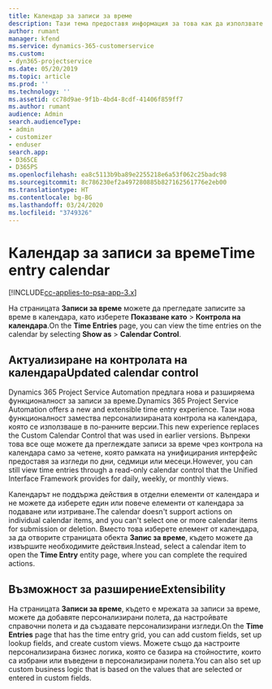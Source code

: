 ```yaml
---
title: Календар за записи за време
description: Тази тема предоставя информация за това как да използвате календара за записи за време.
author: rumant
manager: kfend
ms.service: dynamics-365-customerservice
ms.custom:
- dyn365-projectservice
ms.date: 05/20/2019
ms.topic: article
ms.prod: ''
ms.technology: ''
ms.assetid: cc78d9ae-9f1b-4bd4-8cdf-41406f859ff7
ms.author: rumant
audience: Admin
search.audienceType:
- admin
- customizer
- enduser
search.app:
- D365CE
- D365PS
ms.openlocfilehash: ea8c5113b9ba89e2255218e6a53f062c25badc98
ms.sourcegitcommit: 8c786230ef2a497280885b827162561776e2eb00
ms.translationtype: HT
ms.contentlocale: bg-BG
ms.lasthandoff: 03/24/2020
ms.locfileid: "3749326"
---
```

# <a name="time-entry-calendar"></a><span data-ttu-id="113c1-103">Календар за записи за време</span><span class="sxs-lookup"><span data-stu-id="113c1-103">Time entry calendar</span></span>

[!INCLUDE[cc-applies-to-psa-app-3.x](../includes/cc-applies-to-psa-app-3x.md)]

<span data-ttu-id="113c1-104">На страницата **Записи за време** можете да прегледате записите за време в календара, като изберете **Показване като** \> **Контрола на календара**.</span><span class="sxs-lookup"><span data-stu-id="113c1-104">On the **Time Entries** page, you can view the time entries on the calendar by selecting **Show as** \> **Calendar Control**.</span></span>

## <a name="updated-calendar-control"></a><span data-ttu-id="113c1-105">Актуализиране на контролата на календара</span><span class="sxs-lookup"><span data-stu-id="113c1-105">Updated calendar control</span></span>

<span data-ttu-id="113c1-106">Dynamics 365 Project Service Automation предлага нова и разширяема функционалност за записи за време.</span><span class="sxs-lookup"><span data-stu-id="113c1-106">Dynamics 365 Project Service Automation offers a new and extensible time entry experience.</span></span> <span data-ttu-id="113c1-107">Тази нова функционалност замества персонализираната контрола на календара, която се използваше в по-ранните версии.</span><span class="sxs-lookup"><span data-stu-id="113c1-107">This new experience replaces the Custom Calendar Control that was used in earlier versions.</span></span> <span data-ttu-id="113c1-108">Въпреки това все още можете да преглеждате записи за време чрез контрола на календара само за четене, която рамката на унифицирания интерфейс предоставя за изгледи по дни, седмици или месеци.</span><span class="sxs-lookup"><span data-stu-id="113c1-108">However, you can still view time entries through a read-only calendar control that the Unified Interface Framework provides for daily, weekly, or monthly views.</span></span>

<span data-ttu-id="113c1-109">Календарът не поддържа действия в отделни елементи от календара и не можете да изберете един или повече елементи от календара за подаване или изтриване.</span><span class="sxs-lookup"><span data-stu-id="113c1-109">The calendar doesn't support actions on individual calendar items, and you can't select one or more calendar items for submission or deletion.</span></span> <span data-ttu-id="113c1-110">Вместо това изберете елемент от календара, за да отворите страницата обекта **Запис за време**, където можете да извършите необходимите действия.</span><span class="sxs-lookup"><span data-stu-id="113c1-110">Instead, select a calendar item to open the **Time Entry** entity page, where you can complete the required actions.</span></span>

## <a name="extensibility"></a><span data-ttu-id="113c1-111">Възможност за разширение</span><span class="sxs-lookup"><span data-stu-id="113c1-111">Extensibility</span></span>

<span data-ttu-id="113c1-112">На страницата **Записи за време**, където е мрежата за записи за време, можете да добавяте персонализирани полета, да настройвате справочни полета и да създавате персонализирани изгледи.</span><span class="sxs-lookup"><span data-stu-id="113c1-112">On the **Time Entries** page that has the time entry grid, you can add custom fields, set up lookup fields, and create custom views.</span></span> <span data-ttu-id="113c1-113">Можете също да настроите персонализирана бизнес логика, която се базира на стойностите, които са избрани или въведени в персонализирани полета.</span><span class="sxs-lookup"><span data-stu-id="113c1-113">You can also set up custom business logic that is based on the values that are selected or entered in custom fields.</span></span>
